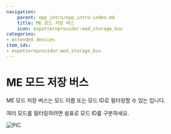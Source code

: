 ```yaml
---
navigation:
    parent: epp_intro/epp_intro-index.md
    title: ME 모드 저장 버스
    icon: expatternprovider:mod_storage_bus
categories:
- extended devices
item_ids:
- expatternprovider:mod_storage_bus
---
```


# ME 모드 저장 버스

<GameScene zoom="8" background="transparent">
  <ImportStructure src="../structure/cable_mod_storage_bus.snbt"></ImportStructure>
</GameScene>

ME 모드 저장 버스는 모드 이름 또는 모드 ID로 필터링할 수 있는 <ItemLink id="ae2:storage_bus" />입니다.

여러 모드를 필터링하려면 쉼표로 모드 ID를 구분하세요.

![PIC](../pic/mod_bus_name.png)